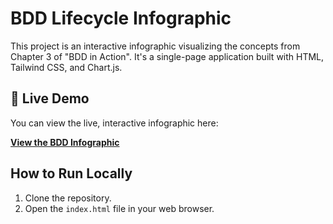 # BDD Lifecycle Infographic

This project is an interactive infographic visualizing the concepts from Chapter 3 of "BDD in Action". It's a single-page application built with HTML, Tailwind CSS, and Chart.js.

## 🚀 Live Demo

You can view the live, interactive infographic here:

**[View the BDD Infographic](https://github.com/aghazadehm/TrainTimetables/)**

## How to Run Locally

1. Clone the repository.
2. Open the `index.html` file in your web browser.